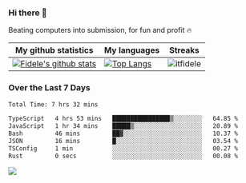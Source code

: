 ### Hi there 👋
<p>Beating computers into submission, for fun and profit 🔥</p>

|My github statistics|My languages|Streaks|
|-|-|-|
|[![Fidele's github stats](https://github-readme-stats.vercel.app/api?username=itfidele&count_private=true&show_icons=true&theme=dark&hide_title=true)](https://github.com/itfidele)|[![Top Langs](https://github-readme-stats.vercel.app/api/top-langs/?username=itfidele&show_icons=true&langs_count=8&theme=dark&layout=compact&hide_title=true)](https://github.com/itfidele)|![itfidele](https://github-readme-streak-stats.herokuapp.com/?user=itfidele&theme=dark)

### Over the Last 7 Days
<!--START_SECTION:waka-->

```txt
Total Time: 7 hrs 32 mins

TypeScript   4 hrs 53 mins   ████████████████▒░░░░░░░░   64.85 %
JavaScript   1 hr 34 mins    █████▒░░░░░░░░░░░░░░░░░░░   20.89 %
Bash         46 mins         ██▓░░░░░░░░░░░░░░░░░░░░░░   10.37 %
JSON         16 mins         █░░░░░░░░░░░░░░░░░░░░░░░░   03.54 %
TSConfig     1 min           ░░░░░░░░░░░░░░░░░░░░░░░░░   00.27 %
Rust         0 secs          ░░░░░░░░░░░░░░░░░░░░░░░░░   00.08 %
```

<!--END_SECTION:waka-->



![](https://komarev.com/ghpvc/?username=itfidele)
